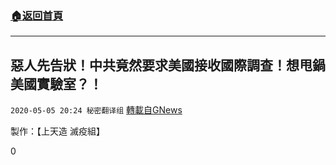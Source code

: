 ###  [:house:返回首頁](https://github.com/ourhimalayas/txt)
---

## 惡人先告狀！中共竟然要求美國接收國際調查！想甩鍋美國實驗室？！
`2020-05-05 20:24 秘密翻译组` [轉載自GNews](https://gnews.org/zh-hant/194971/)

製作：【上天造 滅疫組】



0
